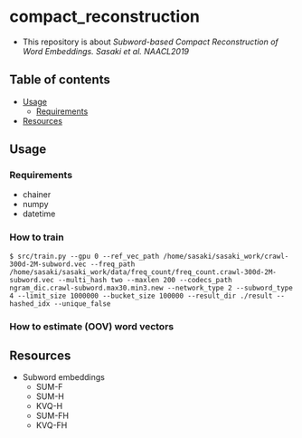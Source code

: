 # compact_reconstruction
- This repository is about *Subword-based Compact Reconstruction of Word Embeddings. Sasaki et al. NAACL2019*

## Table of contents
  - [Usage](#usage)
    - [Requirements](#requirements)
  - [Resources](#resources)


## Usage

### Requirements
- chainer
- numpy
- datetime

### How to train
```
$ src/train.py --gpu 0 --ref_vec_path /home/sasaki/sasaki_work/crawl-300d-2M-subword.vec --freq_path /home/sasaki/sasaki_work/data/freq_count/freq_count.crawl-300d-2M-subword.vec --multi_hash two --maxlen 200 --codecs_path ngram_dic.crawl-subword.max30.min3.new --network_type 2 --subword_type 4 --limit_size 1000000 --bucket_size 100000 --result_dir ./result --hashed_idx --unique_false
```

### How to estimate (OOV) word vectors

## Resources
- Subword embeddings
  - SUM-F
  - SUM-H
  - KVQ-H
  - SUM-FH
  - KVQ-FH
  

